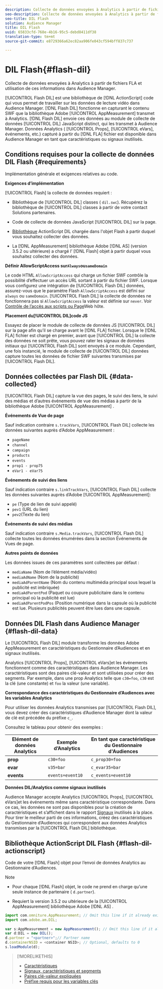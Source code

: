 ```yaml
---
description: Collecte de données envoyées à Analytics à partir de fichiers FLA et utilisation de ces informations dans Audience Manager.
seo-description: Collecte de données envoyées à Analytics à partir de fichiers FLA et utilisation de ces informations dans Audience Manager.
seo-title: DIL Flash
solution: Audience Manager
title: DIL Flash
uuid: 65833cfd-768e-4b16-95c5-debd8411df38
translation-type: tm+mt
source-git-commit: e8729366a62ec82aa906fe043cf594bff837c737

---
```



# DIL Flash{#flash-dil}

Collecte de données envoyées à Analytics à partir de fichiers FLA et utilisation de ces informations dans Audience Manager.

<!-- 

c_flash_dil_toc.xml

 -->

[!UICONTROL Flash DIL] est une bibliothèque de [!DNL ActionScript] code qui vous permet de travailler sur les données de lecture vidéo dans Audience Manager. [!DNL Flash DIL] fonctionne en capturant le contenu SWF que la bibliothèque Adobe [!UICONTROL AppMeasurement] transmet à Analytics. [!DNL Flash DIL] envoie ces données au module de collecte de données [!UICONTROL DIL] JavaScript distinct, qui les transmet à Audience Manager. Données Analytics ( [!UICONTROL Props], [!UICONTROL eVars], événements, etc.) capturé à partir du [!DNL FLA] fichier est disponible dans Audience Manager en tant que caractéristiques ou signaux inutilisés.

## Conditions requises pour la collecte de données DIL Flash {#requirements}

Implémentation générale et exigences relatives au code.

<!-- 

c_flash_dil_intro.xml

 -->

**Exigences d’implémentation**

[!UICONTROL Flash] la collecte de données requiert :

* Bibliothèque de [!UICONTROL DIL] classes ( `dil.swc`). Récupérez la bibliothèque de [!UICONTROL DIL] classes à partir de votre contact Solutions partenaires.

* Code de collecte de données JavaScript [!UICONTROL DIL] sur la page.
* [Bibliothèque](../dil/dil-flash.md#flash-dil-actionscript) ActionScript DIL chargée dans l&#39;objet Flash à partir duquel vous souhaitez collecter des données.
* La [!DNL AppMeasurement] bibliothèque Adobe [!DNL AS] (version 3.5.2 ou ultérieure) a chargé l’ [!DNL Flash] objet à partir duquel vous souhaitez collecter des données.

**Définir AllowScriptAccess sur`Always`ou`sameDomain`**

Le code HTML `AllowScriptAccess` qui charge un fichier SWF contrôle la possibilité d’effectuer un accès URL sortant à partir du fichier SWF. Lorsque vous configurez une intégration de [!UICONTROL Flash DIL] données, assurez-vous que le paramètre Flash `AllowScriptAccess` est défini sur `always` ou `sameDomain`. [!UICONTROL Flash DIL] la collecte de données ne fonctionnera pas si `AllowScriptAccess` la valeur est définie sur `never`. Voir [Contrôle de l’accès aux scripts ou Page](https://helpx.adobe.com/flash/kb/control-access-scripts-host-web.html)Web hôte.

**Placement du[!UICONTROL DIL]code JS**

Essayez de placer le module de collecte de données JS [!UICONTROL DIL] sur la page afin qu’il se charge avant le [!DNL FLA] fichier. Lorsque le [!DNL FLA] fichier est chargé en premier, avant que [!UICONTROL DIL] la collecte des données ne soit prête, vous pouvez rater les signaux de données initiaux qui [!UICONTROL Flash DIL] sont envoyés à ce module. Cependant, une fois instancié, le module de collecte de [!UICONTROL DIL] données capture toutes les données de fichier SWF suivantes transmises par [!UICONTROL Flash DIL].

## Données collectées par Flash DIL {#data-collected}

[!UICONTROL Flash DIL] capture la vue des pages, le suivi des liens, le suivi des médias et d’autres événements de vue des médias à partir de la bibliothèque Adobe [!UICONTROL AppMeasurement] .

<!-- 

r_flash_dil_data_collected.xml

 -->

**Événements de Vue de page**

Sauf indication contraire `s.trackVars`, [!UICONTROL Flash DIL] collecte les données suivantes auprès d’Adobe AppMeasurement :

* `pageName`
* `channel`
* `campaign`
* `products`
* `events`
* `prop1 - prop75`
* `eVar1 - eVar75`

**Événements de suivi des liens**

Sauf indication contraire `s.linkTrackVars`, [!UICONTROL Flash DIL] collecte les données suivantes auprès d’Adobe [!UICONTROL AppMeasurement]:

* `pe` (Type de lien de suivi appelé)
* `pev1` (URL du lien)
* `pev2`(Texte du lien)

**Événements de suivi des médias**

Sauf indication contraire `s.Media.trackVars`, [!UICONTROL Flash DIL] collecte toutes les données énumérées dans la section Événements de Vues de page.

**Autres points de données**

Les données issues de ces paramètres sont collectées par défaut :

* `mediaName` (Nom de l’élément média/vidéo)
* `mediaAdName` (Nom de la publicité)
* `mediaAdParentName` (Nom du contenu multimédia principal sous lequel la publicité est imbriquée)
* `mediaAdParentPod` (Paquet ou coupure publicitaire dans le contenu principal où la publicité est lue)
* `mediaAdParentPodPos` (Position numérique dans la capsule où la publicité est lue. Plusieurs publicités peuvent être lues dans une capsule.

## Données DIL Flash dans Audience Manager {#flash-dil-data}

Le [!UICONTROL Flash DIL] module transforme les données Adobe AppMeasurement en caractéristiques du Gestionnaire d’Audiences et en signaux inutilisés.

<!-- 

c_flash_dil_in_aam.xml

 -->

Analytics [!UICONTROL Props], [!UICONTROL eVars]et les événements fonctionnent comme des caractéristiques dans Audience Manager. Les caractéristiques sont des paires clé-valeur et sont utilisées pour créer des segments. Par exemple, dans une prop Analytics telle que `c30=foo`, `c30` est la clé (une constante) et `foo` la valeur (une variable).

**Correspondance des caractéristiques du Gestionnaire d’Audiences avec les variables Analytics**

Pour utiliser les données Analytics transmises par [!UICONTROL Flash DIL], vous devez créer des caractéristiques d’Audience Manager dont la valeur de clé est précédée du préfixe `c_`.

Consultez le tableau pour obtenir des exemples :

| Elément de données Analytics | Exemple d’Analytics | En tant que caractéristique du Gestionnaire d&#39;Audiences |
|---|---|---|
| **prop** | `c30=foo` | `c_prop30=foo` |
| **evar** | `v35=bar` | `c_evar35=bar` |
| **events** | `events=event10` | `c_events=event10` |

**Données DIL/Analytics comme signaux inutilisés**

Audience Manager accepte Analytics [!UICONTROL Props], [!UICONTROL eVars]et les événements même sans caractéristique correspondante. Dans ce cas, les données ne sont pas disponibles pour la création de caractéristiques et s’affichent dans le rapport [Signaux](../reporting/dynamic-reports/unused-signals.md) inutilisés à la place. Pour tirer le meilleur parti de ces informations, créez des caractéristiques du Gestionnaire d’Audiences qui correspondent aux données Analytics transmises par la [!UICONTROL Flash DIL] bibliothèque.

## Bibliothèque ActionScript DIL Flash {#flash-dil-actionscript}

Code de votre [!DNL Flash] objet pour l’envoi de données Analytics au Gestionnaire d’Audiences.

<!-- 

r_flash_dil_actionscript.xml

 -->

>[!NOTE]
>
>* Pour chaque [!DNL Flash] objet, le code ne prend en charge qu’une seule instance de partenaire ( `d.partner`).
   >
   >
* Requiert la version 3.5.2 ou ultérieure de la [!UICONTROL AppMeasurement] bibliothèque Adobe [!DNL AS] .


```js
import com.omniture.AppMeasurement; // Omit this line if it already exists in the code 
import com.adobe.am.DIL; 
  
var s:AppMeasurement = new AppMeasurement(); // Omit this line if it already exists in the code 
var d:DIL = new DIL(); 
d.partner = "<partner>";// Partner name 
d.containerNSID = <container NSID>; // Optional, defaults to 0 
s.loadModule(d);
```

>[!MORELIKETHIS]
>
>* [Caractéristiques](../features/traits/trait-details-page.md)
>* [Signaux, caractéristiques et segments](../reference/signal-trait-segment.md)
>* [Paires clé-valeur expliquées](../reference/key-value-pairs-explained.md)
>* [Préfixe requis pour les variables clés](../features/traits/trait-variable-prefixes.md)


